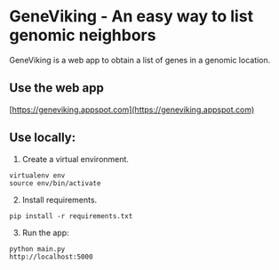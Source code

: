 # GeneViking - An easy way to list genomic neighbors
GeneViking is a web app to obtain a list of genes in a genomic location.

## Use the web app
[https://geneviking.appspot.com](https://geneviking.appspot.com)

## Use locally:
1. Create a virtual environment.

~~~~
virtualenv env
source env/bin/activate
~~~~

2. Install requirements.

~~~~
pip install -r requirements.txt
~~~~

3. Run the app:
~~~~
python main.py
http://localhost:5000
~~~~
